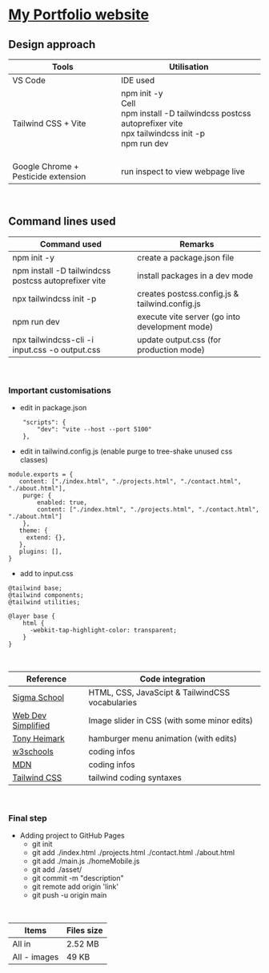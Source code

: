 # [My Portfolio website](https://zulfidly.github.io/Portfolio/)

## Design approach

| Tools   | Utilisation |
| ------------- | ------------- |
| VS Code  | IDE used  |
| Tailwind CSS + Vite  | npm init -y <br> Cell <br> npm install -D tailwindcss postcss autoprefixer vite <br> npx tailwindcss init -p <br> npm run dev <br> <br> |
| Google Chrome + Pesticide extension | run inspect to view webpage live  |
<br>

## Command lines used

| Command used | Remarks |
| ------------- | ------------- |
| npm init -y  | create a package.json file  |
| npm install -D tailwindcss postcss autoprefixer vite  | install packages in a dev mode  |
| npx tailwindcss init -p  | creates postcss.config.js & tailwind.config.js  |
| npm run dev  | execute vite server (go into development mode) |
| npx tailwindcss-cli -i input.css -o output.css  | update output.css (for production mode)  |
<br>

### Important customisations
- edit in package.json
```
    "scripts": {
        "dev": "vite --host --port 5100"
    },
```  
- edit in tailwind.config.js (enable purge to tree-shake unused css classes)
```
module.exports = {
   content: ["./index.html", "./projects.html", "./contact.html", "./about.html"], 		
    purge: {                                                
        enabled: true,
        content: ["./index.html", "./projects.html", "./contact.html", "./about.html"]
    },
   theme: {
     extend: {},
   },
   plugins: [],
}
```
- add to input.css
```
@tailwind base; 					                   
@tailwind components;
@tailwind utilities;

@layer base {
    html {
      -webkit-tap-highlight-color: transparent;
    }
}
```





<br>

| Reference  | Code integration |
| ------------- | ------------- |
| [Sigma School](https://app.sigmaschool.co/) | HTML, CSS, JavaScipt & TailwindCSS vocabularies |
| [Web Dev Simplified](https://www.youtube.com/watch?v=9HcxHDS2w1s)  | Image slider in CSS (with some minor edits)  |
| [Tony Heimark](https://www.youtube.com/watch?v=hRaMbPlCT4A)  | hamburger menu animation (with edits)  |
| [w3schools](https://www.w3schools.com/)  | coding infos  |
| [MDN](https://developer.mozilla.org/en-US/)  | coding infos  |
| [Tailwind CSS](https://tailwindcss.com/)  | tailwind coding syntaxes  |

<br>

### Final step

- Adding project to GitHub Pages
    - git init
    - git add ./index.html ./projects.html ./contact.html ./about.html
    - git add ./main.js ./homeMobile.js
    - git add ./asset/
    - git commit -m "description"
    - git remote add origin 'link'
    - git push -u origin main

<br>

| Items  | Files size |
| ------------- | ------------- |
| All in  | 2.52 MB  |
| All - images  | 49 KB  |
